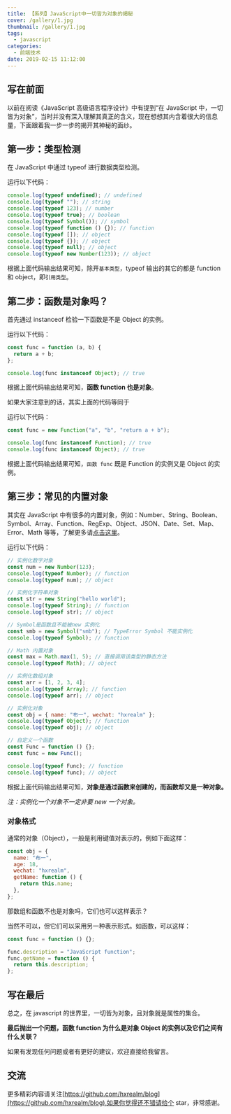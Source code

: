 ```yaml
---
title: 【系列】JavaScript中一切皆为对象的揭秘
cover: /gallery/1.jpg
thumbnail: /gallery/1.jpg
tags:
  - javascript
categories:
  - 前端技术
date: 2019-02-15 11:12:00
---
```


## 写在前面

以前在阅读《JavaScript 高级语言程序设计》中有提到“在 JavaScript 中，一切皆为对象”，当时并没有深入理解其真正的含义，现在想想其内含着很大的信息量，下面跟着我一步一步的揭开其神秘的面纱。

## 第一步：类型检测

在 JavaScript 中通过 typeof 进行数据类型检测。

运行以下代码：

```js
console.log(typeof undefined); // undefined
console.log(typeof ""); // string
console.log(typeof 123); // number
console.log(typeof true); // boolean
console.log(typeof Symbol()); // symbol
console.log(typeof function () {}); // function
console.log(typeof []); // object
console.log(typeof {}); // object
console.log(typeof null); // object
console.log(typeof new Number(123)); // object
```

根据上面代码输出结果可知，除开`基本类型`，typeof 输出的其它的都是 function 和 object，即`引用类型`。

<!--more-->

## 第二步：函数是对象吗？

首先通过 instanceof 检验一下函数是不是 Object 的实例。

运行以下代码：

```js
const func = function (a, b) {
  return a + b;
};

console.log(func instanceof Object); // true
```

根据上面代码输出结果可知，**函数 function 也是对象**。

如果大家注意到的话，其实上面的代码等同于

运行以下代码：

```js
const func = new Function("a", "b", "return a + b");

console.log(func instanceof Function); // true
console.log(func instanceof Object); // true
```

根据上面代码输出结果可知，`函数 func` 既是 Function 的实例又是 Object 的实例。

## 第三步：常见的内置对象

其实在 JavaScript 中有很多的内置对象，例如：Number、String、Boolean、Symbol、Array、Function、RegExp、Object、JSON、Date、Set、Map、Error、Math 等等，了解更多请[点击这里](https://developer.mozilla.org/zh-CN/docs/Web/JavaScript/Reference/Global_Objects)。

运行以下代码：

```js
// 实例化数字对象
const num = new Number(123);
console.log(typeof Number); // function
console.log(typeof num); // object

// 实例化字符串对象
const str = new String("hello world");
console.log(typeof String); // function
console.log(typeof str); // object

// Symbol是函数且不能被new 实例化
const smb = new Symbol("smb"); // TypeError Symbol 不能实例化
console.log(typeof Symbol); // function

// Math 内置对象
const max = Math.max(1, 5); // 直接调用该类型的静态方法
console.log(typeof Math); // object

// 实例化数组对象
const arr = [1, 2, 3, 4];
console.log(typeof Array); // function
console.log(typeof arr); // object

// 实例化对象
const obj = { name: "布一", wechat: "hxrealm" };
console.log(typeof Object); // function
console.log(typeof obj); // object

// 自定义一个函数
const Func = function () {};
const func = new Func();

console.log(typeof Func); // function
console.log(typeof func); // object
```

根据上面代码输出结果可知，**对象是通过函数来创建的，而函数却又是一种对象。**

_注：实例化一个对象不一定非要 new 一个对象。_

### 对象格式

通常的对象（Object），一般是利用键值对表示的，例如下面这样：

```js
const obj = {
  name: "布一",
  age: 18,
  wechat: "hxrealm",
  getName: function () {
    return this.name;
  },
};
```

那数组和函数不也是对象吗，它们也可以这样表示？

当然不可以，但它们可以采用另一种表示形式。如函数，可以这样：

```js
const func = function () {};

func.description = "JavaScript function";
func.getName = function () {
  return this.description;
};
```

## 写在最后

总之，在 javascript 的世界里，一切皆为对象，且对象就是属性的集合。

**最后抛出一个问题，函数 function 为什么是对象 Object 的实例以及它们之间有什么关联？**

如果有发现任何问题或者有更好的建议，欢迎直接给我留言。

## 交流

更多精彩内容请关注[https://github.com/hxrealm/blog](https://github.com/hxrealm/blog),如果你觉得还不错请给个 star，非常感谢。

